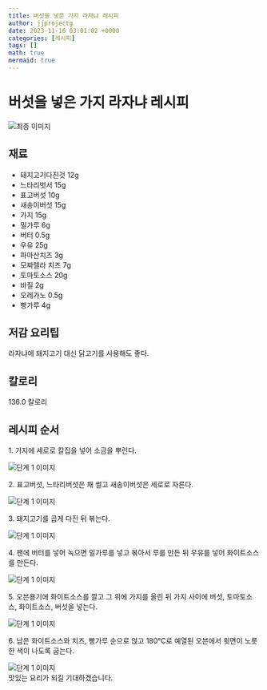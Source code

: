 ```yaml
---
title: 버섯을 넣은 가지 라자냐 레시피
author: jjprojectg
date: 2023-11-16 03:01:02 +0000
categories: [레시피]
tags: []
math: true
mermaid: true
---
```

<meta name="og:type" content="website"/>
<meta charset="UTF-8"/>
<div class="header">
  <h1>버섯을 넣은 가지 라자냐 레시피</h1>
</div>

<div class="container my-4">
  <div class="row">
    <div class="col-12 col-md-6">
      <div class="recipe-image">
        <img src="http://www.foodsafetykorea.go.kr/uploadimg/20141117/20141117053754_1416213474657.jpg" class="step-image" alt="최종 이미지"/>
      </div>
    </div>
    <div class="col-12 col-md-6">
      <div class="ingredients">
        <h2>재료</h2>
        <ul class="card">
          <li> 돼지고기다진것 12g </li>
          <li>  느타리벗서 15g </li>
          <li>  표고버섯 10g </li>
          <li>  새송이버섯 15g </li>
          <li>  가지 15g </li>
          <li>  밀가루 6g </li>
          <li>  버터 0.5g </li>
          <li>  우유 25g </li>
          <li>  파마산치즈 3g </li>
          <li>  모짜렐라 치즈 7g </li>
          <li>  토마토소스 20g </li>
          <li>  바질 2g </li>
          <li>  오레가노 0.5g </li>
          <li>  빵가루 4g </li>
</ul>
      </div>
    </div>
    <div class="col-12 col-md-6">
      <div class="ingredients">
        <h2>저감 요리팁</h2>
        <div class="card"> 
          <p>
            라자냐에 돼지고기 대신 닭고기를 사용해도 좋다.
          </p>
        </div>
      </div>
      <div class="ingredients">
        <h2>칼로리</h2>
        <div class="card"> 
          <p>
            136.0 칼로리
          </p>
        </div>
      </div>
    </div>
  </div>

  <h2 class="my-4">레시피 순서</h2>
  <div class="card recipe-card">
    <div class="card-body recipe-step">
      <p class="card-text step-description">1. 가지에 세로로 칼집을 넣어 소금을 뿌린다.</p>
      <img src="http://www.foodsafetykorea.go.kr/uploadimg/cook/1017-1.jpg" alt="단계 1 이미지" class="step-image"/>
    </div>
  </div>
  <div class="card recipe-card">
    <div class="card-body recipe-step">
      <p class="card-text step-description">2. 표고버섯, 느타리버섯은 채 썰고 새송이버섯은 세로로 자른다.</p>
      <img src="http://www.foodsafetykorea.go.kr/uploadimg/cook/1017-2.jpg" alt="단계 1 이미지" class="step-image"/>
    </div>
  </div>
  <div class="card recipe-card">
    <div class="card-body recipe-step">
      <p class="card-text step-description">3. 돼지고기를 곱게 다진 뒤 볶는다.</p>
      <img src="http://www.foodsafetykorea.go.kr/uploadimg/cook/1017-3.jpg" alt="단계 1 이미지" class="step-image"/>
    </div>
  </div>
  <div class="card recipe-card">
    <div class="card-body recipe-step">
      <p class="card-text step-description">4. 팬에 버터를 넣어 녹으면 밀가루를 넣고 볶아서 루를 만든 뒤 우유를 넣어 화이트소스를 만든다.</p>
      <img src="http://www.foodsafetykorea.go.kr/uploadimg/cook/1017-4.jpg" alt="단계 1 이미지" class="step-image"/>
    </div>
  </div>
  <div class="card recipe-card">
    <div class="card-body recipe-step">
      <p class="card-text step-description">5. 오븐용기에 화이트소스를 깔고 그 위에 가지를 올린 뒤 가지 사이에 버섯, 토마토소스, 화이트소스, 버섯을 넣는다.</p>
      <img src="http://www.foodsafetykorea.go.kr/uploadimg/cook/1017-5.jpg" alt="단계 1 이미지" class="step-image"/>
    </div>
  </div>
  <div class="card recipe-card">
    <div class="card-body recipe-step">
      <p class="card-text step-description">6. 남은 화이트소스와 치즈, 빵가루 순으로 얹고 180℃로 예열된 오븐에서 윗면이 노릇한 색이 나도록 굽는다.</p>
      <img src="http://www.foodsafetykorea.go.kr/uploadimg/cook/1017-6.jpg" alt="단계 1 이미지" class="step-image"/>
    </div>
  </div>

</div>
맛있는 요리가 되길 기대하겠습니다.
